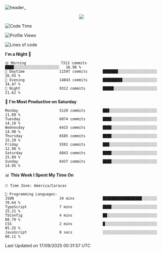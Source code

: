 ![header_](https://github.com/user-attachments/assets/4010d822-ccdc-4198-b608-18c773338d18)


<p align="center">
  <a href="http://www.github.com/thevacs">
    <img src="https://github-readme-streak-stats.herokuapp.com/?user=thevacs&stroke=ffffff&background=1c1917&ring=0891b2&fire=0891b2&currStreakNum=ffffff&currStreakLabel=0891b2&sideNums=ffffff&sideLabels=ffffff&dates=ffffff&hide_border=true" />
  </a>
</p>

<!--START_SECTION:waka-->
![Code Time](http://img.shields.io/badge/Code%20Time-3%2C649%20hrs%2054%20mins-blue)

![Profile Views](http://img.shields.io/badge/Profile%20Views-0-blue)

![Lines of code](https://img.shields.io/badge/From%20Hello%20World%20I%27ve%20Written-8.0%20million%20lines%20of%20code-blue)

**I'm a Night 🦉** 

```text
🌞 Morning                7313 commits        ████░░░░░░░░░░░░░░░░░░░░░   16.98 % 
🌆 Daytime                11597 commits       ███████░░░░░░░░░░░░░░░░░░   26.93 % 
🌃 Evening                14843 commits       █████████░░░░░░░░░░░░░░░░   34.47 % 
🌙 Night                  9312 commits        █████░░░░░░░░░░░░░░░░░░░░   21.62 % 
```
📅 **I'm Most Productive on Saturday** 

```text
Monday                   5120 commits        ███░░░░░░░░░░░░░░░░░░░░░░   11.89 % 
Tuesday                  6074 commits        ████░░░░░░░░░░░░░░░░░░░░░   14.10 % 
Wednesday                6415 commits        ████░░░░░░░░░░░░░░░░░░░░░   14.90 % 
Thursday                 6585 commits        ████░░░░░░░░░░░░░░░░░░░░░   15.29 % 
Friday                   5591 commits        ███░░░░░░░░░░░░░░░░░░░░░░   12.98 % 
Saturday                 6843 commits        ████░░░░░░░░░░░░░░░░░░░░░   15.89 % 
Sunday                   6437 commits        ████░░░░░░░░░░░░░░░░░░░░░   14.95 % 
```


📊 **This Week I Spent My Time On** 

```text
🕑︎ Time Zone: America/Caracas

💬 Programming Languages: 
JSON                     34 mins             ██████████████████░░░░░░░   70.64 % 
TypeScript               7 mins              ████░░░░░░░░░░░░░░░░░░░░░   15.21 % 
TSConfig                 4 mins              ██░░░░░░░░░░░░░░░░░░░░░░░   08.79 % 
CSS                      2 mins              █░░░░░░░░░░░░░░░░░░░░░░░░   05.25 % 
JavaScript               0 secs              ░░░░░░░░░░░░░░░░░░░░░░░░░   00.11 % 
```


 Last Updated on 17/09/2025 00:31:57 UTC
<!--END_SECTION:waka-->
